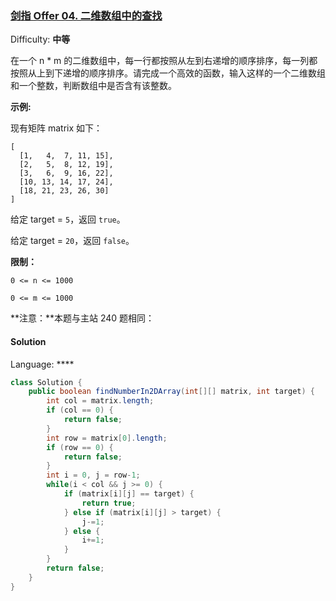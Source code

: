 ### [剑指 Offer 04\. 二维数组中的查找](https://leetcode-cn.com/problems/er-wei-shu-zu-zhong-de-cha-zhao-lcof/)

Difficulty: **中等**


在一个 n * m 的二维数组中，每一行都按照从左到右递增的顺序排序，每一列都按照从上到下递增的顺序排序。请完成一个高效的函数，输入这样的一个二维数组和一个整数，判断数组中是否含有该整数。

**示例:**

现有矩阵 matrix 如下：

```
[
  [1,   4,  7, 11, 15],
  [2,   5,  8, 12, 19],
  [3,   6,  9, 16, 22],
  [10, 13, 14, 17, 24],
  [18, 21, 23, 26, 30]
]
```

给定 target = `5`，返回 `true`。

给定 target = `20`，返回 `false`。

**限制：**

`0 <= n <= 1000`

`0 <= m <= 1000`

**注意：**本题与主站 240 题相同：


#### Solution

Language: ****

```java
class Solution {
    public boolean findNumberIn2DArray(int[][] matrix, int target) {
        int col = matrix.length;
        if (col == 0) {
            return false;
        }
        int row = matrix[0].length;
        if (row == 0) {
            return false;
        }
        int i = 0, j = row-1;
        while(i < col && j >= 0) {
            if (matrix[i][j] == target) {
                return true;
            } else if (matrix[i][j] > target) {
                j-=1;
            } else {
                i+=1;
            }
        }
        return false;
    }
}
```

